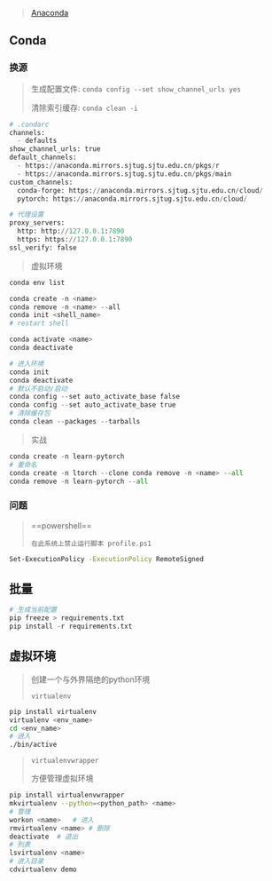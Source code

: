 <!-- 
title: 00-Python配置
sort: 
--> 

> [Anaconda](https://mirrors.tuna.tsinghua.edu.cn/anaconda/archive/?C=M&O=D)

## Conda

### 换源

> 生成配置文件: `conda config --set show_channel_urls yes`
>
> 清除索引缓存: `conda clean -i`

```python
# .condarc
channels:
  - defaults
show_channel_urls: true
default_channels:
  - https://anaconda.mirrors.sjtug.sjtu.edu.cn/pkgs/r
  - https://anaconda.mirrors.sjtug.sjtu.edu.cn/pkgs/main
custom_channels:
  conda-forge: https://anaconda.mirrors.sjtug.sjtu.edu.cn/cloud/
  pytorch: https://anaconda.mirrors.sjtug.sjtu.edu.cn/cloud/

# 代理设置
proxy_servers:
  http: http://127.0.0.1:7890
  https: https://127.0.0.1:7890
ssl_verify: false
```

> 虚拟环境

```powershell
conda env list

conda create -n <name>
conda remove -n <name> --all
conda init <shell_name>
# restart shell

conda activate <name>
conda deactivate

# 进入环境
conda init
conda deactivate
# 默认不启动/启动
conda config --set auto_activate_base false
conda config --set auto_activate_base true
# 清除缓存包
conda clean --packages --tarballs
```

> 实战

```python
conda create -n learn-pytorch
# 重命名
conda create -n ltorch --clone conda remove -n <name> --all
conda remove -n learn-pytorch --all
```

### 问题

> ==powershell==
>
> `在此系统上禁止运行脚本 profile.ps1`

```bash
Set-ExecutionPolicy -ExecutionPolicy RemoteSigned
```

## 批量

```python
# 生成当前配置
pip freeze > requirements.txt
pip install -r requirements.txt
```

## 虚拟环境

> 创建一个与外界隔绝的python环境
>
> `virtualenv`

```bash
pip install virtualenv
virtualenv <env_name>
cd <env_name>
# 进入
./bin/active
```

> `virtualenvwrapper`
>
> 方便管理虚拟环境

```bash
pip install virtualenvwrapper
mkvirtualenv --python=<python_path> <name>
# 管理
workon <name>	# 进入
rmvirtualenv <name>	# 删除
deactivate	# 退出
# 列表
lsvirtualenv <name>
# 进入目录
cdvirtualenv demo
```
